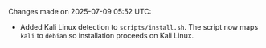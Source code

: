 Changes made on 2025-07-09 05:52 UTC:
- Added Kali Linux detection to `scripts/install.sh`. The script now maps `kali` to `debian` so installation proceeds on Kali Linux.
